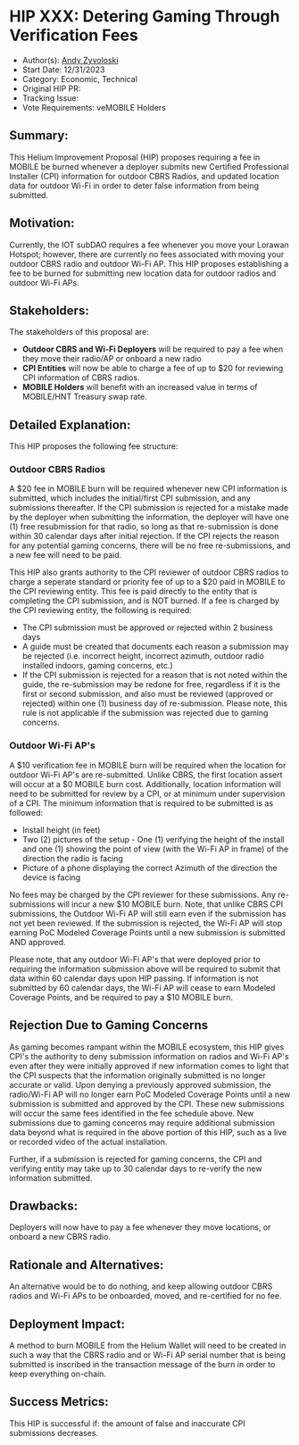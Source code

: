 # HIP XXX: Detering Gaming Through Verification Fees

- Author(s): [Andy Zyvoloski](https://github.com/heatedlime) 
- Start Date: 12/31/2023
- Category: Economic, Technical
- Original HIP PR: 
- Tracking Issue: 
- Vote Requirements: veMOBILE Holders

## Summary:
This Helium Improvement Proposal (HIP) proposes requiring a fee in MOBILE be burned whenever a deployer submits new Certified Professional Installer (CPI) information for outdoor CBRS Radios, and updated location data for outdoor Wi-Fi in order to deter false information from being submitted.

## Motivation:
Currently, the IOT subDAO requires a fee whenever you move your Lorawan Hotspot; however, there are currently no fees associated with moving your outdoor CBRS radio and outdoor Wi-Fi AP. This HIP proposes establishing a fee to be burned for submitting new location data for outdoor radios and outdoor Wi-Fi APs.

## Stakeholders:
The stakeholders of this proposal are:

- **Outdoor CBRS and Wi-Fi Deployers** will be required to pay a fee when they move their radio/AP or onboard a new radio
- **CPI Entities** will now be able to charge a fee of up to $20 for reviewing CPI information of CBRS radios.
- **MOBILE Holders** will benefit with an increased value in terms of MOBILE/HNT Treasury swap rate.

## Detailed Explanation:
This HIP proposes the following fee structure:

### Outdoor CBRS Radios
A $20 fee in MOBILE burn will be required whenever new CPI information is submitted, which includes the initial/first CPI submission, and any submissions thereafter. If the CPI submission is rejected for a mistake made by the deployer when submitting the information, the deployer will have one (1) free resubmission for that radio, so long as that re-submission is done within 30 calendar days after initial rejection. If the CPI rejects the reason for any potential gaming concerns, there will be no free re-submissions, and a new fee will need to be paid. 

This HIP also grants authority to the CPI reviewer of outdoor CBRS radios to charge a seperate standard or priority fee of up to a $20 paid in MOBILE to the CPI reviewing entity. This fee is paid directly to the entity that is completing the CPI submission, and is NOT burned. If a fee is charged by the CPI reviewing entity, the following is required:

- The CPI submission must be approved or rejected within 2 business days
- A guide must be created that documents each reason a submission may be rejected (i.e. incorrect height, incorrect azimuth, outdoor radio installed indoors, gaming concerns, etc.)
- If the CPI submission is rejected for a reason that is not noted within the guide, the re-submission may be redone for free, regardless if it is the first or second submission, and also must be reviewed (approved or rejected) within one (1) business day of re-submission. Please note, this rule is not applicable if the submission was rejected due to gaming concerns.

### Outdoor Wi-Fi AP's
A $10 verification fee in MOBILE burn will be required when the location for outdoor Wi-Fi AP's are re-submitted. Unlike CBRS, the first location assert will occur at a $0 MOBILE burn cost. Additionally, location information will need to be submitted for review by a CPI, or at minimum under supervision of a CPI. The minimum information that is required to be submitted is as followed:

- Install height (in feet)
- Two (2) pictures of the setup - One (1) verifying the height of the install and one (1) showing the point of view (with the Wi-Fi AP in frame) of the direction the radio is facing
- Picture of a phone displaying the correct Azimuth of the direction the device is facing

No fees may be charged by the CPI reviewer for these submissions. Any re-submissions will incur a new $10 MOBILE burn. Note, that unlike CBRS CPI submissions, the Outdoor Wi-Fi AP will still earn even if the submission has not yet been reviewed. If the submission is rejected, the Wi-Fi AP will stop earning PoC Modeled Coverage Points until a new submission is submitted AND approved. 

Please note, that any outdoor Wi-Fi AP's that were deployed prior to requiring the information submission above will be required to submit that data within 60 calendar days upon HIP passing. If information is not submitted by 60 calendar days, the Wi-Fi AP will cease to earn Modeled Coverage Points, and be required to pay a $10 MOBILE burn.

## Rejection Due to Gaming Concerns
As gaming becomes rampant within the MOBILE ecosystem, this HIP gives CPI's the authority to deny submission information on radios and Wi-Fi AP's even after they were initially approved if new information comes to light that the CPI suspects that the information originally submitted is no longer accurate or valid. Upon denying a previously approved submission, the radio/Wi-Fi AP will no longer earn PoC Modeled Coverage Points until a new submission is submitted and approved by the CPI. These new submissions will occur the same fees identified in the fee schedule above. New submissions due to gaming concerns may require additional submission data beyond what is required in the above portion of this HIP, such as a live or recorded video of the actual installation. 

Further, if a submission is rejected for gaming concerns, the CPI and verifying entity may take up to 30 calendar days to re-verify the new information submitted. 


## Drawbacks:
Deployers will now have to pay a fee whenever they move locations, or onboard a new CBRS radio.


## Rationale and Alternatives:
An alternative would be to do nothing, and keep allowing outdoor CBRS radios and Wi-Fi APs to be onboarded, moved, and re-certified for no fee.


## Deployment Impact:
A method to burn MOBILE from the Helium Wallet will need to be created in such a way that the CBRS radio and or Wi-Fi AP serial number that is being submitted is inscribed in the transaction message of the burn in order to keep everything on-chain. 

## Success Metrics: 
This HIP is successful if: the amount of false and inaccurate CPI submissions decreases.  




